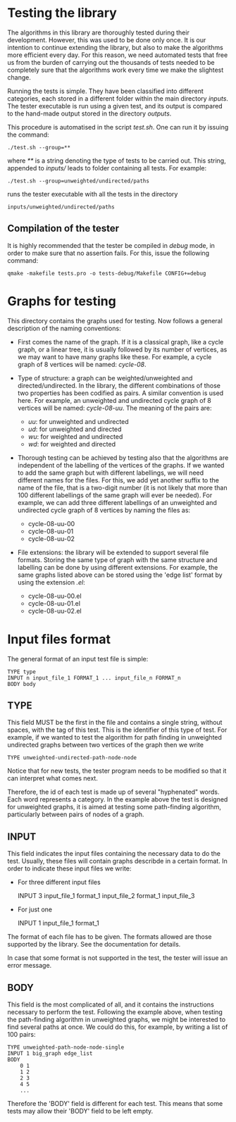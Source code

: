 # Testing the library

The algorithms in this library are thoroughly tested during their development.
However, this was used to be done only once. It is our intention to
continue extending the library, but also to make the algorithms more efficient
every day. For this reason, we need automated tests that free us from the
burden of carrying out the thousands of tests needed to be completely sure
that the algorithms work every time we make the slightest change.

Running the tests is simple. They have been classified into different
categories, each stored in a different folder within the main directory
_inputs_. The tester executable is run using a given test, and its output
is compared to the hand-made output stored in the directory _outputs_.

This procedure is automatised in the script _test.sh_. One can run it by
issuing the command:

	./test.sh --group=**

where _**_ is a string denoting the type of tests to be carried out. This
string, appended to _inputs/_ leads to folder containing all tests.
For example:

	./test.sh --group=unweighted/undirected/paths

runs the tester executable with all the tests in the directory

	inputs/unweighted/undirected/paths

## Compilation of the tester

It is highly recommended that the tester be compiled in _debug_ mode, in
order to make sure that no assertion fails. For this, issue the following
command:

	qmake -makefile tests.pro -o tests-debug/Makefile CONFIG+=debug

# Graphs for testing

This directory contains the graphs used for testing. Now follows a
general description of the naming conventions:

- First comes the name of the graph. If it is a classical graph, like
a cycle graph, or a linear tree, it is usually followed by its number
of vertices, as we may want to have many graphs like these. For example,
a cycle graph of 8 vertices will be named: _cycle-08_.

- Type of structure: a graph can be weighted/unweighted and directed/undirected.
In the library, the different combinations of those two properties has
been codified as pairs. A similar convention is used here. For example,
an unweighted and undirected cycle graph of 8 vertices will be named:
_cycle-08-uu_. The meaning of the pairs are:
	- _uu_: for unweighted and undirected
	- _ud_: for unweighted and directed
	- _wu_: for weighted and undirected
	- _wd_: for weighted and directed

- Thorough testing can be achieved by testing also that the algorithms
are independent of the labelling of the vertices of the graphs. If we wanted
to add the same graph but with different labellings, we will need different
names for the files. For this, we add yet another suffix to the name of
the file, that is a two-digit number (it is not likely that more than 100
different labellings of the same graph will ever be needed). For example,
we can add three different labellings of an unweighted and undirected cycle
graph of 8 vertices by naming the files as:
	- cycle-08-uu-00
	- cycle-08-uu-01
	- cycle-08-uu-02

- File extensions: the library will be extended to support several file
formats. Storing the same type of graph with the same structure and labelling
can be done by using different extensions. For example, the same graphs
listed above can be stored using the 'edge list' format by using the
extension _.el_:
	- cycle-08-uu-00.el
	- cycle-08-uu-01.el
	- cycle-08-uu-02.el

# Input files format

The general format of an input test file is simple:

	TYPE type
	INPUT n input_file_1 FORMAT_1 ... input_file_n FORMAT_n
	BODY body

## TYPE

This field MUST be the first in the file and contains a single string,
without spaces, with the tag of this test. This is the identifier of this
type of test. For example, if we wanted to test the algorithm for path
finding in unweighted undirected graphs between two vertices of the graph
then we write

	TYPE unweighted-undirected-path-node-node

Notice that for new tests, the tester program needs to be modified so that
it can interpret what comes next.

Therefore, the id of each test is made up of several "hyphenated" words.
Each word represents a category. In the example above the test is designed
for unweighted graphs, it is aimed at testing some path-finding algorithm,
particularly between pairs of nodes of a graph.

## INPUT

This field indicates the input files containing the necessary data to do
the test. Usually, these files will contain graphs describde in a certain
format. In order to indicate these input files we write:

- For three different input files

	INPUT 3 input_file_1 format_1 input_file_2 format_1 input_file_3

- For just one

	INPUT 1 input_file_1 format_1

The format of each file has to be given. The formats allowed are those
supported by the library. See the documentation for details.

In case that some format is not supported in the test, the tester will
issue an error message.

## BODY

This field is the most complicated of all, and it contains the instructions
necessary to perform the test. Following the example above, when testing
the path-finding algorithm in unweighted graphs, we might be interested
to find several paths at once. We could do this, for example, by writing
a list of 100 pairs:

	TYPE unweighted-path-node-node-single
	INPUT 1 big_graph edge_list
	BODY
		0 1
		1 2
		2 3
		4 5
		...

Therefore the 'BODY' field is different for each test. This means that some
tests may allow their 'BODY' field to be left empty.
